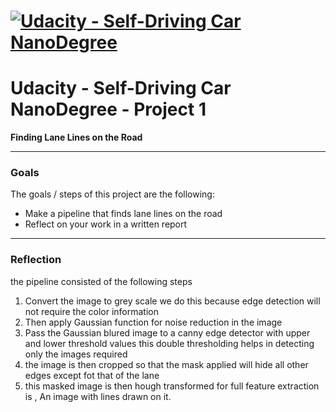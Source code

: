 # [![Udacity - Self-Driving Car NanoDegree](https://s3.amazonaws.com/udacity-sdc/github/sdc-banner-medium-1170_660.png)](http://www.udacity.com/drive)
# Udacity - Self-Driving Car NanoDegree - Project 1 

**Finding Lane Lines on the Road**

[//]: # (Image References)

[image1]: ./examples/grayscale.jpg "Grayscale"

---
### Goals

The goals / steps of this project are the following:
* Make a pipeline that finds lane lines on the road
* Reflect on your work in a written report
----

### Reflection

the pipeline consisted of the following steps 
1. Convert the image to grey scale we do this because edge detection will not require the color information 
2. Then apply Gaussian function for noise reduction in the image 
3. Pass the Gaussian blured image to a canny edge detector with upper and lower threshold values this double thresholding helps in detecting only the images required 
4. the image is then cropped so that the mask applied will hide all other edges except fot that of the lane 
5. this masked image is then hough transformed for full feature extraction is , An image with lines drawn on it.
